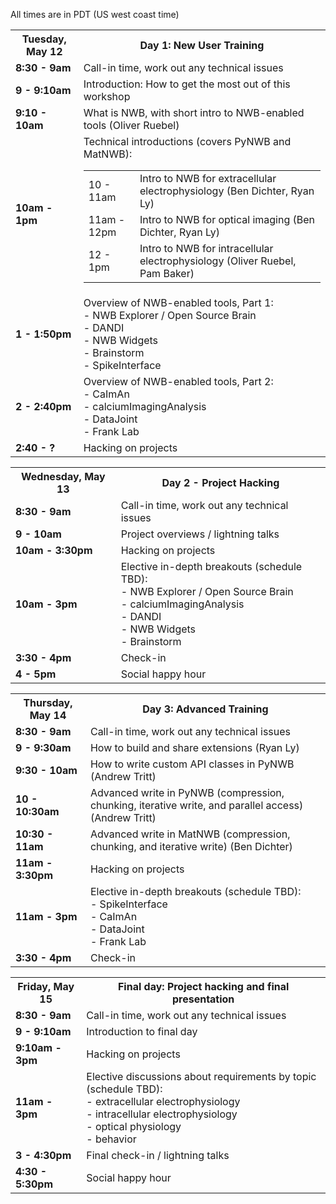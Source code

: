 All times are in PDT (US west coast time)

<table width="400">
  <tr>
    <th><b>Tuesday, May 12</b></th>
    <th><b>Day 1: New User Training</b></th>
  </tr>
  <tr>
    <td><b>8:30 - 9am</b></td>
    <td>Call-in time, work out any technical issues</td>
  </tr>
  <tr>
    <td><span style="font-weight:bold"><b>9 - 9:10am</b></span></td>
    <td>Introduction: How to get the most out of this workshop</td>
  </tr>
  <tr>
    <td><span style="font-weight:bold"><b>9:10 - 10am</b></span></td>
    <td>What is NWB, with short intro to NWB-enabled tools (Oliver Ruebel)</td>
  </tr>
  <tr>
    <td><b>10am - 1pm</b></td>
    <td>Technical introductions (covers PyNWB and MatNWB):
      <table>
        <tr>
          <td>10 - 11am</td>
          <td>Intro to NWB for extracellular electrophysiology (Ben Dichter, Ryan Ly)</td>
        </tr>
        <tr>
          <td>11am - 12pm</td>
          <td>Intro to NWB for optical imaging (Ben Dichter, Ryan Ly)</td>
        </tr>
        <tr>
          <td>12 - 1pm</td>
          <td>Intro to NWB for intracellular electrophysiology (Oliver Ruebel, Pam Baker)</td>
        </tr>
      </table>
    </td>
  <tr>
    <td><span style="font-weight:bold"><b>1 - 1:50pm</b></span></td>
    <td>
      Overview of NWB-enabled tools, Part 1:
      <br>  - NWB Explorer / Open Source Brain
      <br>  - DANDI
      <br>  - NWB Widgets
      <br>  - Brainstorm
      <br>  - SpikeInterface
    </td>
  </tr>
  <tr>
    <td><span style="font-weight:bold"><b>2 - 2:40pm</b></span></td>
    <td>
      Overview of NWB-enabled tools, Part 2:
      <br>  - CaImAn
      <br>  - calciumImagingAnalysis
      <br>  - DataJoint
      <br>  - Frank Lab
    </td>
  </tr>
  <tr>
    <td><span style="font-weight:bold"><b>2:40 - ?</b></span></td>
    <td>Hacking on projects</td>
  </tr>
</table>

<table width="400">
  <tr>
    <th><b>Wednesday, May 13</b></th>
    <th><b>Day 2 - Project Hacking</b></th>
  </tr>
  <tr>
    <td><b>8:30 - 9am</b><br></td>
    <td>Call-in time, work out any technical issues</td>
  </tr>
  <tr>
    <td><span style="font-weight:bold"><b>9 - 10am</b></span></td>
    <td>Project overviews / lightning talks</td>
  </tr>
  <tr>
    <td><span style="font-weight:bold"><b>10am - 3:30pm</b></span></td>
    <td>Hacking on projects</td>
  </tr>
  <tr>
    <td><b>10am - 3pm</b></td>
    <td>
      Elective in-depth breakouts (schedule TBD):
      <br>  - NWB Explorer / Open Source Brain
      <br>  - calciumImagingAnalysis
      <br>  - DANDI
      <br>  - NWB Widgets
      <br>  - Brainstorm
   </td>
  </tr>
  <tr>
    <td><span style="font-weight:bold"><b>3:30 - 4pm</b></span></td>
    <td>Check-in</td>
  </tr>
  <tr>
    <td><span style="font-weight:bold"><b>4 - 5pm</b></span></td>
    <td>Social happy hour</td>
  </tr>
</table>

<table width="400">
  <tr>
    <th><b>Thursday, May 14</b></th>
    <th><b>Day 3: Advanced Training</b></th>
  </tr>
  <tr>
    <td><b>8:30 - 9am</b><br></td>
    <td>Call-in time, work out any technical issues</td>
  </tr>
  <tr>
    <td><b>9 - 9:30am</b></td>
    <td>How to build and share extensions (Ryan Ly)</td>
  </tr>
  <tr>
    <td><b>9:30 - 10am</b></td>
    <td>How to write custom API classes in PyNWB (Andrew Tritt)</td>
  </tr>
  <tr>
    <td><b>10 - 10:30am</b></td>
    <td>Advanced write in PyNWB (compression, chunking, iterative write, and parallel access) (Andrew Tritt)</td>
  </tr>
  <tr>
    <td><b>10:30 - 11am</b></td>
    <td>Advanced write in MatNWB (compression, chunking, and iterative write) (Ben Dichter)</td>
  </tr>
  <tr>
    <td><span style="font-weight:bold"><b>11am - 3:30pm</b></span></td>
    <td>Hacking on projects</td>
  </tr>
  <tr>
    <td><b>11am - 3pm</b></td>
    <td>
      Elective in-depth breakouts (schedule TBD):
      <br>  - SpikeInterface
      <br>  - CaImAn
      <br>  - DataJoint
      <br>  - Frank Lab
    </td>
  </tr>
  <tr>
    <td><span style="font-weight:bold"><b>3:30 - 4pm</b></span></td>
    <td>Check-in</td>
  </tr>
</table>


<table width="400">
  <tr>
    <th><b>Friday, May 15</b></th>
    <th><b>Final day: Project hacking and final presentation</b></th>
  </tr>
  <tr>
    <td><b>8:30 - 9am</b><br></td>
    <td>Call-in time, work out any technical issues</td>
  </tr>
  <tr>
    <td><b>9 - 9:10am</b></td>
    <td>Introduction to final day</td>
  </tr>
  <tr>
    <td><span style="font-weight:bold"><b>9:10am - 3pm</b></span></td>
    <td>Hacking on projects</td>
  </tr>
  <tr>
    <td><span style="font-weight:bold"><b>11am - 3pm</b></span></td>
    <td>Elective discussions about requirements by topic (schedule TBD):
      <br>   - extracellular electrophysiology
      <br>   - intracellular electrophysiology
      <br>   - optical physiology
      <br>   - behavior</td>
  </tr>
  <tr>
    <td><b>3 - 4:30pm</b></td>
    <td>Final check-in / lightning talks</td>
  </tr>
  <tr>
    <td><b>4:30 - 5:30pm</b></td>
    <td>Social happy hour</td>
  </tr>
</table>
